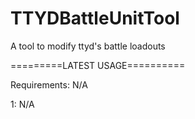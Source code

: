 # TTYDBattleUnitTool
A tool to modify ttyd's battle loadouts

=========LATEST USAGE==========

Requirements: N/A

1: N/A
